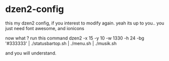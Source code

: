 # dzen2-config
this my dzen2 config, if you interest to modify again. yeah its up to you..
you just need font awesome, and ionicons 

now what ? 
run this command dzen2 -x 15 -y 10 -w 1330 -h 24 -bg '#333333'  | ./statusbartop.sh | ./menu.sh  | ./musik.sh

and you will understand.
